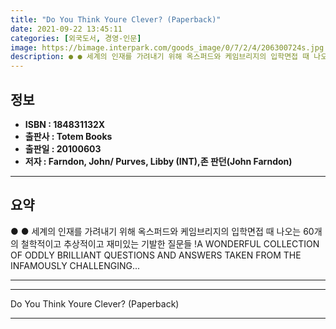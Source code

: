 ```yaml
---
title: "Do You Think Youre Clever? (Paperback)"
date: 2021-09-22 13:45:11
categories: [외국도서, 경영-인문]
image: https://bimage.interpark.com/goods_image/0/7/2/4/206300724s.jpg
description: ● ● 세계의 인재를 가려내기 위해 옥스퍼드와 케임브리지의 입학면접 때 나오는 60개의 철학적이고 추상적이고 재미있는 기발한 질문들 !A WONDERFUL COLLECTION OF ODDLY BRILLIANT QUESTIONS AND ANSWERS TAKEN FROM THE INF
---
```


## **정보**

- **ISBN : 184831132X**
- **출판사 : Totem Books**
- **출판일 : 20100603**
- **저자 : Farndon, John/ Purves, Libby (INT),존 판던(John Farndon)**

------



## **요약**

●  ●  세계의 인재를 가려내기 위해 옥스퍼드와 케임브리지의 입학면접 때 나오는  60개의 철학적이고 추상적이고 재미있는 기발한 질문들 !A WONDERFUL COLLECTION OF ODDLY BRILLIANT QUESTIONS AND ANSWERS TAKEN FROM THE INFAMOUSLY CHALLENGING... 

------



------


Do You Think Youre Clever? (Paperback) 

------


